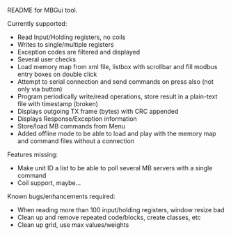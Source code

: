 README for MBGui tool.

Currently supported:

- Read Input/Holding registers, no coils
- Writes to single/multiple registers
- Exception codes are filtered and displayed
- Several user checks
- Load memory map from xml file, listbox with scrollbar and fill modbus entry boxes on double click
- Attempt to serial connection and send commands on <return> press also (not only via button)
- Program periodically write/read operations, store result in a plain-text file with timestamp (broken)
- Displays outgoing TX frame (bytes) with CRC appended
- Displays Response/Exception information
- Store/load MB commands from Menu
- Added offline mode to be able to load and play with the memory map and command files without a connection

Features missing:

- Make unit ID a list to be able to poll several MB servers with a single command
- Coil support, maybe...

Known bugs/enhancements required:

- When reading more than 100 input/holding registers, window resize bad
- Clean up and remove repeated code/blocks, create classes, etc
- Clean up grid, use max values/weights